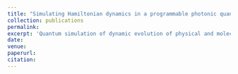 ```yaml
---
title: "Simulating Hamiltonian dynamics in a programmable photonic quantum simulator using linear combinations of unitary operations"
collection: publications
permalink: 
excerpt: 'Quantum simulation of dynamic evolution of physical and molecular systems requires efficient quantum algorithms. In this work, we revisit the multi-product algorithm that utilizes a linear combination of unitary operations to improve approximated Trotterizations, and we modify the algorithm by introducing the oblivious amplitude amplification. The modified algorithm shows a higher simulation precision and nearly deterministic success probability. We experimentally implement the original and modified multiproduct algorithms in an integrated photonic programmable quantum simulator in silicon, that allows initialization, manipulation and measurement of four-qubit states and a sequence of controlled-unitary gates, to emulate the dynamics of a coupled electron and nuclear spins system. Experimental results show that the multi-product algorithms allow simulating Hamiltonian dynamics with higher precision than conventional Trotterizations, and show that adopting the oblivious amplitude amplification can improve the success probability of algorithms. Our result shows quantum algorithms with a linear combination of unitaries can provide an efficient solution for quantum dynamics simulations.'
date: 
venue: 
paperurl: 
citation: 
---
```

